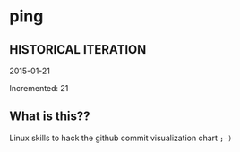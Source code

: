 # ping

## HISTORICAL ITERATION
2015-01-21

Incremented: 21

## What is this?? 
Linux skills to hack the github commit visualization chart `;-)`
